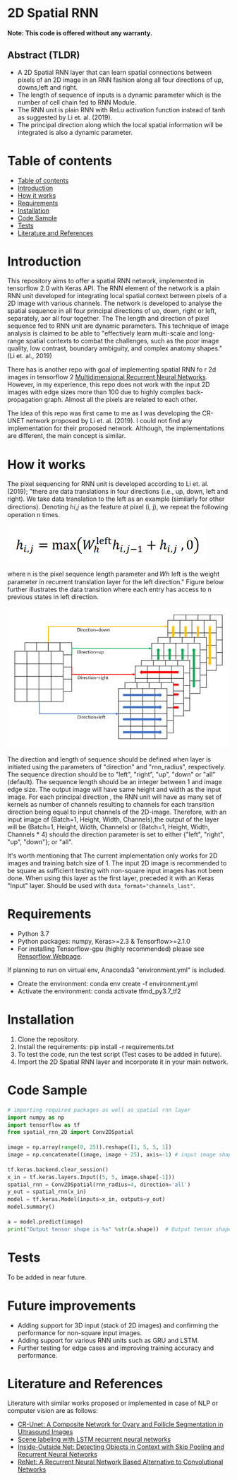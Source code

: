 # 2D Spatial RNN

#### Note: This code is offered without any warranty.

## Abstract (TLDR)
  * A 2D Spatial RNN layer that can learn spatial connections between pixels of an 2D image in an RNN fashion 
  along all four directions of up, downs,left and right.
  * The length of sequence of inputs is a dynamic parameter which is the number of cell chain fed to RNN Module. 
  * The RNN unit is plain RNN with ReLu activation function instead of tanh as suggested by Li et. al. (2019).  
  * The principal direction along which the local spatial information will be integrated is also a dynamic parameter. 

# Table of contents

<!--ts-->
   * [Table of contents](#table-of-contents)
   * [Introduction](#introduction)
   * [How it works](#how-it-works)
   * [Requirements](#requirements)
   * [Installation](#installation)
   * [Code Sample](#code-sample)
   * [Tests](#tests)
   * [Literature and References](#literature-and-References)
<!--te-->


# Introduction

This repository aims to offer a spatial RNN network, implemented in tensorflow 2.0 with Keras API. The RNN element of 
the network is a plain RNN unit developed for integrating local spatial context between pixels of a 2D image with 
various channels. The network is developed to analyse the spatial sequence in all four principal  directions of uo, 
down, right or left, separately, aor all four together. The The length and direction of pixel sequence fed to RNN unit are 
dynamic parameters. This technique of image analysis is claimed to be able to "effectively learn multi-scale and 
long-range spatial contexts to combat the challenges, such as the poor image quality, low contrast, boundary ambiguity, 
and complex anatomy shapes." (Li et. al., 2019)
 
There has is another repo with goal of implementing spatial RNN fo r 2d images in tensorflow 2 
[Multidimensional Recurrent Neural Networks](https://github.com/T-Almeida/tensorflow-keras-multidimensional-rnn). 
However, in my experience, this repo does not work with the input 2D images with edge sizes more than 100 due to highly 
complex back-propagation graph. Almost all the pixels are related to each other. 

The idea of this repo was first came to me as I was developing the CR-UNET network proposed by Li et. al. (2019). I could not find 
any implementation for their proposed network. Although, the implementations are different, the main concept is similar.


# How it works

The pixel sequencing for RNN unit is developed according to Li et. al. (2019); "there are data translations in four 
directions (i.e., up, down, left and right). We take data translation to the left as an example (similarly for 
other directions). Denoting ℎ𝑖,𝑗 as the feature at pixel (i, j), we repeat the following operation n times. 

![equation](images/plain_rnn_equation.PNG)

where n is the pixel sequence length parameter and 𝑊ℎ left is the weight parameter in recurrent translation layer 
for the left direction." Figure below further illustrates the data transition where each entry has access to n previous 
states in left direction. 

![Spatial RNN Layer](images/spatial_rnn_layer.PNG)

The direction and length of sequence should be defined when layer is initiated using the parameters of "direction" and 
"rnn_radius", respectively. The sequence direction should be to "left", "right", "up", "down" or "all" (default). The 
sequence length should be an integer between 1 and image edge size. 
The output image will have same height and width as the input image. 
For each principal direction , the 
RNN unit will have as many set of kernels as number of channels resulting to channels for each transition direction 
being equal to input 
channels of the 2D-image. Therefore, with an input image of (Batch=1, Height, Width, Channels),the output of the layer 
will be (Batch=1, Height, Width, Channels) or (Batch=1, Height, Width, Channels * 4) should the direction parameter 
is set to either {"left", "right", "up", "down"}; or "all".    

It's worth mentioning that The current implementation only works for 2D images and training batch size of 1. 
The input 2D image is recommended to 
be square as sufficient testing with non-square input images has not been done. When using this layer as the first layer,
preceded it with an Keras "Input" layer. Should be used with `data_format="channels_last"`.


# Requirements
  * Python 3.7
  * Python packages: numpy, Keras>=2.3 & Tensorflow>=2.1.0
  * For installing Tensorflow-gpu (highly recommended) please see [Rensorflow Webpage](https://www.tensorflow.org/).
  
  If planning to run on virtual env, Anaconda3 "environment.yml" is included.   
  * Create the environment: conda env create -f environment.yml
  * Activate the environment: conda activate tfmd_py3.7_tf2 

# Installation
1. Clone the repository.
2. Install the requirements: pip install -r requirements.txt
3. To test the code, run the test script (Test cases to be added in future).
4. Import the 2D Spatial RNN layer and incorporate it in your main network. 

# Code Sample
```python
# importing required packages as well as spatial rnn layer 
import numpy as np
import tensorflow as tf
from spatial_rnn_2D import Conv2DSpatial

image = np.array(range(0, 25)).reshape([1, 5, 5, 1])
image = np.concatenate((image, image + 25), axis=-1) # input image shape (1,5,5,2)

tf.keras.backend.clear_session()
x_in = tf.keras.layers.Input((5, 5, image.shape[-1]))
spatial_rnn = Conv2DSpatial(rnn_radius=4, direction='all') 
y_out = spatial_rnn(x_in)
model = tf.keras.Model(inputs=x_in, outputs=y_out)
model.summary()

a = model.predict(image)
print("Output tensor shape is %s" %str(a.shape))  # Output tensor shape is (1,5,5,8) 
```

# Tests
To be added in near future.

# Future improvements
* Adding support for 3D input (stack of 2D images) and confirming the performance for non-square input images. 
* Adding support for various RNN units such as GRU and LSTM. 
* Further testing for edge cases and improving training accuracy and performance.

# Literature and References
Literature with similar works proposed or implemented in case of NLP or computer vision are as follows:
  * [CR-Unet: A Composite Network for Ovary and Follicle Segmentation in Ultrasound Images](https://pubmed.ncbi.nlm.nih.gov/31603808/)
  * [Scene labeling with LSTM recurrent neural networks](https://ieeexplore.ieee.org/abstract/document/7298977)
  * [Inside-Outside Net: Detecting Objects in Context with Skip Pooling and Recurrent Neural Networks](https://arxiv.org/abs/1512.04143)
  * [ReNet: A Recurrent Neural Network Based Alternative to Convolutional Networks](https://arxiv.org/abs/1505.00393)